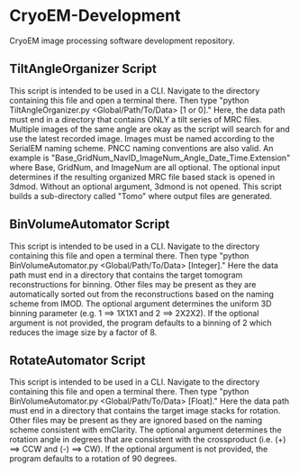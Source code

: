 # CryoEM-Development
CryoEM image processing software development repository.

## TiltAngleOrganizer Script
This script is intended to be used in a CLI. Navigate to the directory containing this file and open a terminal there. Then type "python TiltAngleOrganizer.py <Global/Path/To/Data> [1 or 0]." Here, the data path must end in a directory that contains ONLY a tilt series of MRC files. Multiple images of the same angle are okay as the script will search for and use the latest recorded image. Images must be named according to the SerialEM naming scheme. PNCC naming conventions are also valid. An example is "Base_GridNum_NavID_ImageNum_Angle_Date_Time.Extension" where Base, GridNum, and ImageNum are all optional. The optional input determines if the resulting organized MRC file based stack is opened in 3dmod. Without an optional argument, 3dmond is not opened. This script builds a sub-directory called "Tomo" where output files are generated.

## BinVolumeAutomator Script
This script is intended to be used in a CLI. Navigate to the directory containing this file and open a terminal there. Then type "python BinVolumeAutomator.py <Global/Path/To/Data> [Integer]." Here the data path must end in a directory that contains the target tomogram reconstructions for binning. Other files may be present as they are automatically sorted out from the reconstructions based on the naming scheme from IMOD. The optional argument determines the uniform 3D binning parameter (e.g. 1 ==> 1X1X1 and 2 ==> 2X2X2). If the optional argument is not provided, the program defaults to a binning of 2 which reduces the image size by a factor of 8.

## RotateAutomator Script
This script is intended to be used in a CLI. Navigate to the directory containing this file and open a terminal there. Then type "python BinVolumeAutomator.py <Global/Path/To/Data> [Float]." Here the data path must end in a directory that contains the target image stacks for rotation. Other files may be present as they are ignored based on the naming scheme consistent with emClarity. The optional argument determines the rotation angle in degrees that are consistent with the crossproduct (i.e. (+) ==> CCW and (-) ==> CW). If the optional argument is not provided, the program defaults to a rotation of 90 degrees.
